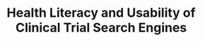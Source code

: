 ---
name: "Clinical Trial Search Engines"
title: "Health Literacy and Usability of Clinical Trial Search Engines"
project: null
event: "Journal of Health Communication, 19 Suppl 2:190-204"
authors:
- name: "Utami, D."
- name: "Bickmore, T."
- name: "Barry, B."
- name: "Paasche-Orlow, M."
year: 2014
resources: null
external_url: null
draft: false 
headless: true
---